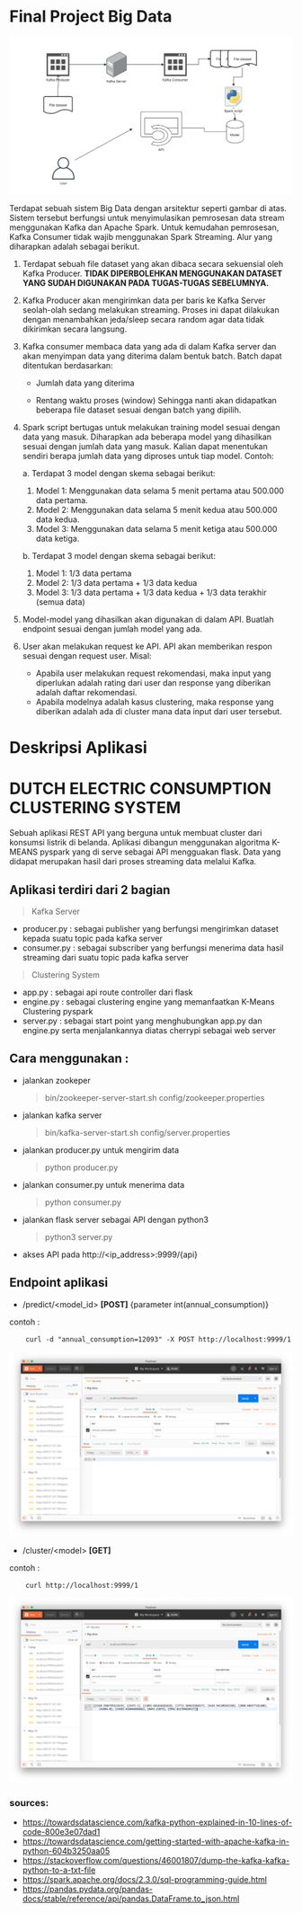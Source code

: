 # Final Project Big Data

![alt text](./img/soal.png)

Terdapat sebuah sistem Big Data dengan arsitektur seperti gambar di atas. Sistem tersebut berfungsi
untuk menyimulasikan pemrosesan data stream menggunakan Kafka dan Apache Spark.
Untuk kemudahan pemrosesan, Kafka Consumer tidak wajib menggunakan Spark Streaming.
Alur yang diharapkan adalah sebagai berikut.
1. Terdapat sebuah file dataset yang akan dibaca secara sekuensial oleh Kafka Producer.
<strong>TIDAK DIPERBOLEHKAN MENGGUNAKAN DATASET YANG SUDAH DIGUNAKAN PADA
TUGAS-TUGAS SEBELUMNYA.</strong>
2. Kafka Producer akan mengirimkan data per baris ke Kafka Server seolah-olah sedang
melakukan streaming. Proses ini dapat dilakukan dengan menambahkan jeda/sleep secara
random agar data tidak dikirimkan secara langsung.
3. Kafka consumer membaca data yang ada di dalam Kafka server dan akan menyimpan data
yang diterima dalam bentuk batch. Batch dapat ditentukan berdasarkan:
    
    - Jumlah data yang diterima

    - Rentang waktu proses (window) Sehingga nanti akan didapatkan beberapa file dataset sesuai dengan batch yang dipilih.

4. Spark script bertugas untuk melakukan training model sesuai dengan data yang masuk.
Diharapkan ada beberapa model yang dihasilkan sesuai dengan jumlah data yang masuk.
Kalian dapat menentukan sendiri berapa jumlah data yang diproses untuk tiap model.
Contoh:

    a. Terdapat 3 model dengan skema sebagai berikut:
    1. Model 1: Menggunakan data selama 5 menit pertama atau 500.000 data pertama.
    2. Model 2: Menggunakan data selama 5 menit kedua atau 500.000 data kedua.
    3. Model 3: Menggunakan data selama 5 menit ketiga atau 500.000 data ketiga.

    b. Terdapat 3 model dengan skema sebagai berikut:

    1. Model 1: 1/3 data pertama
    2. Model 2: 1/3 data pertama + 1/3 data kedua
    3. Model 3: 1/3 data pertama + 1/3 data kedua + 1/3 data terakhir (semua
data)

5. Model-model yang dihasilkan akan digunakan di dalam API. Buatlah endpoint sesuai dengan
jumlah model yang ada.
6. User akan melakukan request ke API. API akan memberikan respon sesuai dengan request
user.
Misal:
    - Apabila user melakukan request rekomendasi, maka input yang diperlukan adalah rating dari user dan response yang diberikan adalah daftar rekomendasi.
    - Apabila modelnya adalah kasus clustering, maka response yang diberikan adalah ada di cluster mana data input dari user tersebut.

# Deskripsi Aplikasi

# DUTCH ELECTRIC CONSUMPTION CLUSTERING SYSTEM

Sebuah aplikasi REST API yang berguna untuk membuat cluster dari konsumsi listrik di belanda. Aplikasi dibangun menggunakan algoritma K-MEANS pyspark yang di serve sebagai API mengguakan flask. Data yang didapat merupakan hasil dari proses streaming data melalui Kafka.

## Aplikasi terdiri dari 2 bagian

> Kafka Server
- producer.py : sebagai publisher yang berfungsi mengirimkan dataset kepada suatu topic pada kafka server
- consumer.py : sebagai subscriber yang berfungsi menerima data hasil streaming dari suatu topic pada kafka server
> Clustering System
- app.py : sebagai api route controller dari flask
- engine.py : sebagai clustering engine yang memanfaatkan K-Means Clustering pyspark
- server.py : sebagai start point yang menghubungkan app.py dan engine.py serta menjalankannya diatas cherrypi sebagai web server

## Cara menggunakan : 
- jalankan zookeper
    > bin/zookeeper-server-start.sh config/zookeeper.properties
- jalankan kafka server
    > bin/kafka-server-start.sh config/server.properties     
- jalankan producer.py untuk mengirim data
    > python producer.py
- jalankan consumer.py untuk menerima data
    > python consumer.py
- jalankan flask server sebagai API dengan python3
    > python3 server.py

- akses API pada http://<ip_address>:9999/{api}

## Endpoint aplikasi
- /predict/\<model_id> **[POST]** \{parameter int(annual_consumption)}

contoh : 
```
    curl -d "annual_consumption=12093" -X POST http://localhost:9999/1
```
![Image description](./img/1.png)

- /cluster/\<model> **[GET]**

contoh :
```
    curl http://localhost:9999/1
```
![Image description](./img/2.png)

### sources:

- https://towardsdatascience.com/kafka-python-explained-in-10-lines-of-code-800e3e07dad1
- https://towardsdatascience.com/getting-started-with-apache-kafka-in-python-604b3250aa05
- https://stackoverflow.com/questions/46001807/dump-the-kafka-kafka-python-to-a-txt-file
- https://spark.apache.org/docs/2.3.0/sql-programming-guide.html
- https://pandas.pydata.org/pandas-docs/stable/reference/api/pandas.DataFrame.to_json.html

